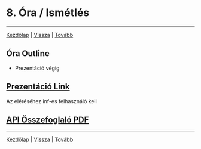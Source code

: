 # 8. Óra / Ismétlés

---
[Kezdőlap](index.md)
|
[Vissza](gy6.md)
|
[Tovább](gy8.md)


## Óra Outline

- Prezentáció végig


## [Prezentáció Link](https://ikelte-my.sharepoint.com/:p:/g/personal/g07zoe_inf_elte_hu/EY811NJZdlJIhnc_cYWMbXQB9gWXyX5hkQVSj1C5MwZMtg?e=NTODDD)

Az eléréséhez inf-es felhasználó kell


## [API Összefoglaló PDF](https://github.com/rontap/elteik-web/raw/main/teaching/opsys/materials/OPSYS_summary_p1.pdf)
---
[Kezdőlap](index.md)
|
[Vissza](gy6.md)
|
[Tovább](gy8.md)

